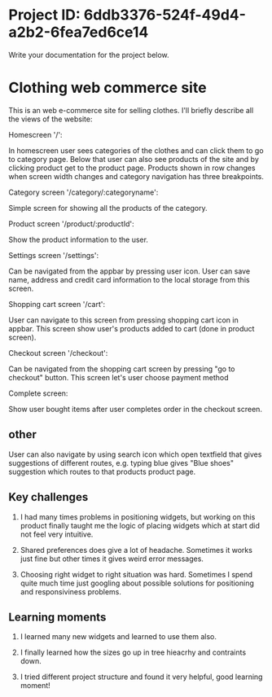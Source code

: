 # Project ID: 6ddb3376-524f-49d4-a2b2-6fea7ed6ce14

Write your documentation for the project below.

# Clothing web commerce site

This is an web e-commerce site for selling clothes. I'll briefly describe all the views of the website:


Homescreen '/':

In homescreen user sees categories of the clothes and can click them to go to category page.
Below that user can also see products of the site and by clicking product get to the product page.
Products shown in row changes when screen width changes and category navigation has three breakpoints.


Category screen '/category/:categoryname':

Simple screen for showing all the products of the category.


Product screen '/product/:productId':

Show the product information to the user.


Settings screen '/settings':

Can be navigated from the appbar by pressing user icon.
User can save name, address and credit card information to the local storage from this screen.


Shopping cart screen '/cart':

User can navigate to this screen from pressing shopping cart icon in appbar.
This screen show user's products added to cart (done in product screen).


Checkout screen '/checkout':

Can be navigated from the shopping cart screen by pressing "go to checkout" button. This screen let's user choose payment method


Complete screen:

Show user bought items after user completes order in the checkout screen.

## other

User can also navigate by using search icon which open textfield that gives suggestions of different routes, e.g. typing blue gives "Blue shoes" suggestion which routes to that products product page.


## Key challenges

1) I had many times problems in positioning widgets, but working on this product finally taught me the logic of placing widgets which at start did not feel very intuitive.


2) Shared preferences does give a lot of headache. Sometimes it works just fine but other times it gives weird error messages.


3) Choosing right widget to right situation was hard. Sometimes I spend quite much time just googling about possible solutions for positioning and responsiviness problems. 

## Learning moments

1) I learned many new widgets and learned to use them also.

2) I finally learned how the sizes go up in tree hieacrhy and contraints down.

3) I tried different project structure and found it very helpful, good learning moment!

